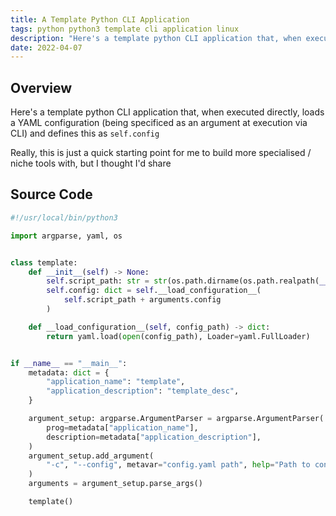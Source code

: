 ```yaml
---
title: A Template Python CLI Application
tags: python python3 template cli application linux
description: "Here's a template python CLI application that, when executed directly, loads a YAML configuration (being specificed as an argument at execution via CLI) and defines this as `self.config`. that I use to as a quick starting point to build more specialised / niche tools with"
date: 2022-04-07
---
```


## Overview

Here's a template python CLI application that, when executed directly, loads a YAML configuration (being specificed as an argument at execution via CLI) and defines this as `self.config`

Really, this is just a quick starting point for me to build more specialised / niche tools with, but I thought I'd share 

## Source Code

```python
#!/usr/local/bin/python3

import argparse, yaml, os


class template:
    def __init__(self) -> None:
        self.script_path: str = str(os.path.dirname(os.path.realpath(__file__))) + "/"
        self.config: dict = self.__load_configuration__(
            self.script_path + arguments.config
        )

    def __load_configuration__(self, config_path) -> dict:
        return yaml.load(open(config_path), Loader=yaml.FullLoader)


if __name__ == "__main__":
    metadata: dict = {
        "application_name": "template",
        "application_description": "template_desc",
    }

    argument_setup: argparse.ArgumentParser = argparse.ArgumentParser(
        prog=metadata["application_name"],
        description=metadata["application_description"],
    )
    argument_setup.add_argument(
        "-c", "--config", metavar="config.yaml path", help="Path to config.yaml"
    )
    arguments = argument_setup.parse_args()

    template()

```
